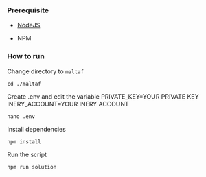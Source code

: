 ### Prerequisite

- [NodeJS](https://nodejs.org/en/)

- NPM



### How to run

Change directory to ```maltaf```

```shell
cd ./maltaf
```

Create .env and edit the variable
PRIVATE_KEY=YOUR PRIVATE KEY
INERY_ACCOUNT=YOUR INERY ACCOUNT

```shell
nano .env
```

Install dependencies

```shell
npm install
```

Run the script

```
npm run solution
```

